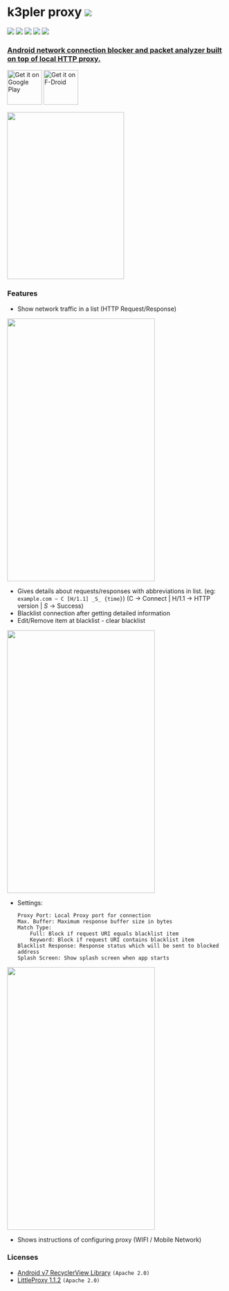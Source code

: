 # k3pler proxy <a href="https://github.com/KeyLo99/k3pler/releases"><img src="https://img.shields.io/github/release/KeyLo99/k3pler.svg"/>
</a>

<a href="https://github.com/KeyLo99/k3pler/issues"><img src="https://img.shields.io/github/issues/KeyLo99/k3pler.svg"/></a>
<a href="https://github.com/KeyLo99/k3pler/pulls"><img src="https://img.shields.io/github/issues-pr/KeyLo99/k3pler.svg"/></a>
<a href="https://github.com/KeyLo99/k3pler/stargazers"><img src="https://img.shields.io/github/stars/KeyLo99/k3pler.svg"/></a>
<a href="https://github.com/KeyLo99/k3pler/network"><img src="https://img.shields.io/github/forks/KeyLo99/k3pler.svg"/></a>
<a href="https://github.com/KeyLo99/k3pler/blob/master/LICENSE"><img src="https://img.shields.io/github/license/KeyLo99/k3pler.svg"/>

### Android network connection blocker and packet analyzer built on top of local HTTP proxy.

[<img src="https://play.google.com/intl/en_us/badges/images/generic/en-play-badge.png"
     alt="Get it on Google Play"
     height="80">](https://play.google.com/store/apps/details?id=com.tht.k3pler)
[<img src="https://f-droid.org/badge/get-it-on.png"
     alt="Get it on F-Droid"
     height="80">](https://f-droid.org/packages/com.tht.k3pler/)

<img src="https://github.com/KeyLo99/k3pler/blob/master/etc/k3plerbg3_splash.png" width="270" height="385"/>

### Features
* Show network traffic in a list (HTTP Request/Response)

<img src="https://github.com/KeyLo99/k3pler/blob/master/etc/page1.png" width="341" height="606"/>

* Gives details about requests/responses with abbreviations in list.
(eg: ```example.com ~ C [H/1.1] _S_ {time}```)
(C -> Connect | H/1.1 -> HTTP version | _S_ -> Success)
* Blacklist connection after getting detailed information
* Edit/Remove item at blacklist - clear blacklist

<img src="https://github.com/KeyLo99/k3pler/blob/master/etc/page2.png" width="341" height="606"/>

* Settings:
    ```
    Proxy Port: Local Proxy port for connection
    Max. Buffer: Maximum response buffer size in bytes
    Match Type:
        Full: Block if request URI equals blacklist item
        Keyword: Block if request URI contains blacklist item
    Blacklist Response: Response status which will be sent to blocked address
    Splash Screen: Show splash screen when app starts
    ```

<img src="https://github.com/KeyLo99/k3pler/blob/master/etc/page3.png" width="341" height="606"/>

* Shows instructions of configuring proxy (WIFI / Mobile Network)

### Licenses
* [Android v7 RecyclerView Library](https://developer.android.com/topic/libraries/support-library/packages) `(Apache 2.0)`
* [LittleProxy 1.1.2](https://github.com/adamfisk/LittleProxy) `(Apache 2.0)`
